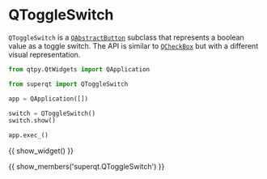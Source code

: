 # QToggleSwitch

`QToggleSwitch` is a
[`QAbstractButton`](https://doc.qt.io/qt-6/qabstractbutton.html) subclass
that represents a boolean value as a toggle switch. The API is similar to
[`QCheckBox`](https://doc.qt.io/qt-6/qcheckbox.html) but with a different
visual representation.

```python
from qtpy.QtWidgets import QApplication

from superqt import QToggleSwitch

app = QApplication([])

switch = QToggleSwitch()
switch.show()

app.exec_()
```

{{ show_widget() }}

{{ show_members('superqt.QToggleSwitch') }}
